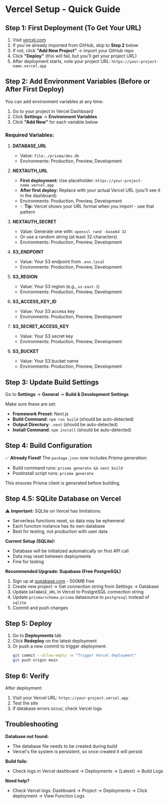 # Vercel Setup - Quick Guide

## Step 1: First Deployment (To Get Your URL)

1. Visit [vercel.com](https://vercel.com)
2. If you've already imported from GitHub, skip to **Step 2** below
3. If not, click **"Add New Project"** → Import your GitHub repo
4. Click **"Deploy"** (this will fail, but you'll get your project URL)
5. After deployment starts, note your project URL: `https://your-project-name.vercel.app`

## Step 2: Add Environment Variables (Before or After First Deploy)

You can add environment variables at any time:
1. Go to your project in Vercel Dashboard
2. Click **Settings** → **Environment Variables**
3. Click **"Add New"** for each variable below

### Required Variables:

1. **DATABASE_URL**
   - Value: `file:./prisma/dev.db`
   - Environments: Production, Preview, Development

2. **NEXTAUTH_URL**
   - **First deployment:** Use placeholder: `https://your-project-name.vercel.app` 
   - **After first deploy:** Replace with your actual Vercel URL (you'll see it in the dashboard)
   - Environments: Production, Preview, Development
   - 💡 **Tip:** Vercel shows your URL format when you import - use that pattern

3. **NEXTAUTH_SECRET**
   - Value: Generate one with: `openssl rand -base64 32`
   - Or use a random string (at least 32 characters)
   - Environments: Production, Preview, Development

4. **S3_ENDPOINT**
   - Value: Your S3 endpoint from `.env.local`
   - Environments: Production, Preview, Development

5. **S3_REGION**
   - Value: Your S3 region (e.g., `us-east-1`)
   - Environments: Production, Preview, Development

6. **S3_ACCESS_KEY_ID**
   - Value: Your S3 access key
   - Environments: Production, Preview, Development

7. **S3_SECRET_ACCESS_KEY**
   - Value: Your S3 secret key
   - Environments: Production, Preview, Development

8. **S3_BUCKET**
   - Value: Your S3 bucket name
   - Environments: Production, Preview, Development

## Step 3: Update Build Settings

Go to **Settings** → **General** → **Build & Development Settings**

Make sure these are set:
- **Framework Preset**: Next.js
- **Build Command**: `npm run build` (should be auto-detected)
- **Output Directory**: `.next` (should be auto-detected)
- **Install Command**: `npm install` (should be auto-detected)

## Step 4: Build Configuration

✅ **Already Fixed!** The `package.json` now includes Prisma generation:
- Build command runs: `prisma generate && next build`
- Postinstall script runs: `prisma generate`

This ensures Prisma client is generated before building.

## Step 4.5: SQLite Database on Vercel

⚠️ **Important:** SQLite on Vercel has limitations:
- Serverless functions reset, so data may be ephemeral
- Each function instance has its own database
- Best for testing, not production with user data

**Current Setup (SQLite):**
- Database will be initialized automatically on first API call
- Data may reset between deployments
- Fine for testing

**Recommended Upgrade: Supabase (Free PostgreSQL)**
1. Sign up at [supabase.com](https://supabase.com) - 500MB free
2. Create new project → Get connection string from Settings → Database
3. Update `DATABASE_URL` in Vercel to PostgreSQL connection string
4. Update `prisma/schema.prisma` datasource to `postgresql` instead of `sqlite`
5. Commit and push changes

## Step 5: Deploy

1. Go to **Deployments** tab
2. Click **Redeploy** on the latest deployment
3. Or push a new commit to trigger deployment:
   ```bash
   git commit --allow-empty -m "Trigger Vercel deployment"
   git push origin main
   ```

## Step 6: Verify

After deployment:
1. Visit your Vercel URL: `https://your-project.vercel.app`
2. Test the site
3. If database errors occur, check Vercel logs

## Troubleshooting

**Database not found:**
- The database file needs to be created during build
- Vercel's file system is persistent, so once created it will persist

**Build fails:**
- Check logs in Vercel dashboard → Deployments → [Latest] → Build Logs

**Need help?**
- Check Vercel logs: Dashboard → Project → Deployments → Click deployment → View Function Logs

